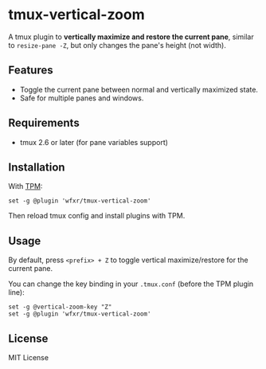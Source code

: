 # tmux-vertical-zoom

A tmux plugin to **vertically maximize and restore the current pane**, similar to `resize-pane -Z`, but only changes the pane's height (not width).

## Features

- Toggle the current pane between normal and vertically maximized state.
- Safe for multiple panes and windows.

## Requirements

- tmux 2.6 or later (for pane variables support)

## Installation

With [TPM](https://github.com/tmux-plugins/tpm):

```tmux
set -g @plugin 'wfxr/tmux-vertical-zoom'
```

Then reload tmux config and install plugins with TPM.

## Usage

By default, press `<prefix> + Z` to toggle vertical maximize/restore for the current pane.

You can change the key binding in your `.tmux.conf` (before the TPM plugin line):

```tmux
set -g @vertical-zoom-key "Z"
set -g @plugin 'wfxr/tmux-vertical-zoom'
```

## License

MIT License
